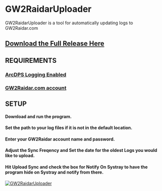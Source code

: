# GW2RaidarUploader
GW2RaidarUploader is a tool for automatically updating logs to GW2Raidar.com

## [Download the Full Release Here](https://github.com/CoffeeBns/GW2RaidarUploader/releases)

REQUIREMENTS
---
### [ArcDPS Logging Enabled](https://www.deltaconnected.com/arcdps/ "Arcdps website")
### [GW2Raidar.com account](https://www.gw2raidar.com)


SETUP
---
#### Download and run the program.

#### Set the path to your log files if it is not in the default location.

#### Enter your GW2Raidar account name and password.

#### Adjust the Sync Freqency and Set the date for the oldest Logs you would like to upload.

#### Hit Upload Sync and check the box for Notify On Systray to have the program hide on Systray and notify from there.

[![GW2RaidarUploader](https://img.youtube.com/vi/k9JD-dGMeE8&/0.jpg)](https://www.youtube.com/watch?v=k9JD-dGMeE8&)
